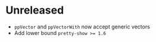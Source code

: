# Unreleased
- `ppVector` and `ppVectorWith` now accept generic vectors
- Add lower bound `pretty-show >= 1.6`

